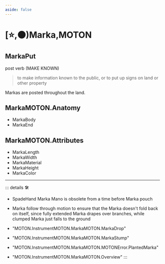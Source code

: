 ```yaml
---
aside: false
---
```

# [⭐,🟠)<labor>Marka</labor>,<motor>MOTON</motor>

## <labor>Marka</labor>Put

post verb (MAKE KNOWN)

> to make information known to the public, or to put up signs on land or other property

Markas are posted throughout the land.

## <labor>Marka</labor>MOTON.Anatomy

- MarkaBody
- MarkaEnd

## <labor>Marka</labor>MOTON.Attributes

- MarkaLength
- MarkaWidth
- MarkaMaterial
- MarkaHeight
- MarkaColor

---

<!-- =================================================== -->
<!-- =================================================== -->
<!-- =================================================== -->
<!-- =================================================== -->
<!-- =================================================== -->
::: details 🛠

- SpadeHand Marka Mano is obsolete from a time before Marka pouch
- Marka follow through motion to ensure that the Marka doesn't fold back on itself, since fully extended Marka drapes over branches, while clumped Marka just falls to the ground

- "MOTON.InstrumentMOTON.MarkaMOTON.MarkaDrop"
- "MOTON.InstrumentMOTON.MarkaMOTON.MarkaStump"
- "MOTON.InstrumentMOTON.MarkaMOTON.MOTONError.PlantedMarka"
- "MOTON.InstrumentMOTON.MarkaMOTON.Overview"
:::
